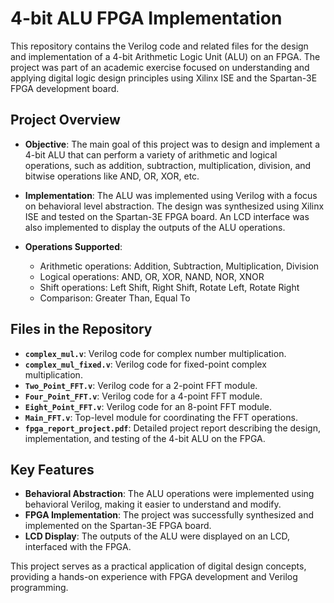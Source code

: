 # 4-bit ALU FPGA Implementation

This repository contains the Verilog code and related files for the design and implementation of a 4-bit Arithmetic Logic Unit (ALU) on an FPGA. The project was part of an academic exercise focused on understanding and applying digital logic design principles using Xilinx ISE and the Spartan-3E FPGA development board.

## Project Overview

- **Objective**: The main goal of this project was to design and implement a 4-bit ALU that can perform a variety of arithmetic and logical operations, such as addition, subtraction, multiplication, division, and bitwise operations like AND, OR, XOR, etc.

- **Implementation**: The ALU was implemented using Verilog with a focus on behavioral level abstraction. The design was synthesized using Xilinx ISE and tested on the Spartan-3E FPGA board. An LCD interface was also implemented to display the outputs of the ALU operations.

- **Operations Supported**:
  - Arithmetic operations: Addition, Subtraction, Multiplication, Division
  - Logical operations: AND, OR, XOR, NAND, NOR, XNOR
  - Shift operations: Left Shift, Right Shift, Rotate Left, Rotate Right
  - Comparison: Greater Than, Equal To

## Files in the Repository

- **`complex_mul.v`**: Verilog code for complex number multiplication.
- **`complex_mul_fixed.v`**: Verilog code for fixed-point complex multiplication.
- **`Two_Point_FFT.v`**: Verilog code for a 2-point FFT module.
- **`Four_Point_FFT.v`**: Verilog code for a 4-point FFT module.
- **`Eight_Point_FFT.v`**: Verilog code for an 8-point FFT module.
- **`Main_FFT.v`**: Top-level module for coordinating the FFT operations.
- **`fpga_report_project.pdf`**: Detailed project report describing the design, implementation, and testing of the 4-bit ALU on the FPGA.

## Key Features

- **Behavioral Abstraction**: The ALU operations were implemented using behavioral Verilog, making it easier to understand and modify.
- **FPGA Implementation**: The project was successfully synthesized and implemented on the Spartan-3E FPGA board.
- **LCD Display**: The outputs of the ALU were displayed on an LCD, interfaced with the FPGA.

This project serves as a practical application of digital design concepts, providing a hands-on experience with FPGA development and Verilog programming.

